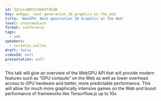```yaml
---
id: 5qTyscBWtXLRb04TXEdB
key: webgpu__next_generation_3d_graphics_on_the_web
title: 'WebGPU: Next-generation 3D Graphics on the Web'
level: intermediate
format: conference
tags:
  - web
speakers:
  - corentin_wallez
draft: false
videoId: null
presentation: null
---
```

This talk will give an overview of the WebGPU API that will provide modern features such as “GPU compute” on the Web as well as lower overhead access to GPU hardware and better, more predictable performance. This will allow for much more graphically intensive games on the Web and boost performance of frameworks like Tensorflow.js up to 10x.